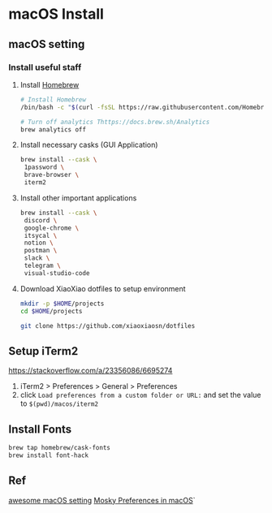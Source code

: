 # macOS Install

## macOS setting
### Install useful staff

1. Install [Homebrew](https://docs.brew.sh/)

   ```bash
   # Install Homebrew
   /bin/bash -c "$(curl -fsSL https://raw.githubusercontent.com/Homebrew/install/HEAD/install.sh)"

   # Turn off analytics Thttps://docs.brew.sh/Analytics
   brew analytics off
   ```

2. Install necessary casks (GUI Application)

   ```bash
   brew install --cask \
   	1password \
   	brave-browser \
   	iterm2
   ```

3. Install other important applications

   ```bash
   brew install --cask \
   	discord \
   	google-chrome \
   	itsycal \
   	notion \
   	postman \
   	slack \
   	telegram \
   	visual-studio-code
   ```

4. Download XiaoXiao dotfiles to setup environment

   ```bash
   mkdir -p $HOME/projects
   cd $HOME/projects

   git clone https://github.com/xiaoxiaosn/dotfiles
   ```

## Setup iTerm2
https://stackoverflow.com/a/23356086/6695274

1. iTerm2 > Preferences > General > Preferences
2. click `Load preferences from a custom folder or URL:`
    and set the value to `$(pwd)/macos/iterm2`

## Install Fonts

```bash
brew tap homebrew/cask-fonts
brew install font-hack
```

## Ref

[awesome macOS setting](https://github.com/mathiasbynens/dotfiles/blob/main/.macos)
[Mosky Preferences in macOS](https://paper.dropbox.com/doc/Moskys-Preferences-in-macOS--Bbfa5TyUBQ2SscGRgh6Q0KZeAg-dG5SIszlLEGT5DkFQv7yu)`
